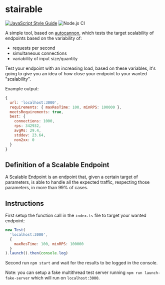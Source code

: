 # stairable

[![JavaScript Style Guide](https://img.shields.io/badge/code_style-standard-brightgreen.svg)](https://standardjs.com)
![Node.js CI](https://github.com/claudio-di-sciacca/stairable/workflows/Node.js%20CI/badge.svg)



A simple tool, based on [autocannon](https://github.com/mcollina/autocannon), which tests the target scalability of endpoints based on the variability of:
* requests per second
* simultaneous connections
* variability of input size/quantity

Test your endpoint with an increasing load, based on these variables, it's going to give you an idea of how close your endpoint to your wanted "scalability".

Example output:
```javascript
{
  url: 'localhost:3000',
  requirements: { maxResTime: 100, minRPS: 100000 },
  meetsRequirements: true,
  best: {
    connections: 1000,
    rps: 342932,
    avgMs: 29.4,
    stddev: 23.64,
    non2xx: 0
  }
}
```

## Definition of a Scalable Endpoint

A Scalable Endpoint is an endpoint that, given a certain target of parameters, is able to handle all the expected traffic, respecting those parameters, in more than 99% of cases.

## Instructions

First setup the function call in the `index.ts` file to target your wanted endpoint:
```javascript
new Test(
  'localhost:3000',
  {
    maxResTime: 100, minRPS: 100000
  }
).launch().then(console.log)
```

Second run `npm start` and wait for the results to be logged in the console.

Note: you can setup a fake multithread test server running `npm run launch-fake-server` which will run on `localhost:3000`.
